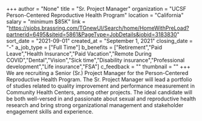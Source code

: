 +++
author = "None"
title = "Sr. Project Manager"
organization = "UCSF Person-Centered Reproductive Health Program"
location = "California"
salary = "minimum $85K"
link = "https://sjobs.brassring.com/TGnewUI/Search/home/HomeWithPreLoad?partnerid=6495&siteid=5861&PageType=JobDetails&jobid=3183830"
sort_date = "2021-09-01"
created_at = "September 1, 2021"
closing_date = "-"
a_job_type = ["Full Time"]
b_benefits = ["Retirement","Paid Leave","Health Insurance","Paid Vacation","Remote During COVID","Dental","Vision","Sick time","Disability insurance","Professional development","Life insurance","FSA"]
c_feedback = ""
thumbnail = ""
+++
We are recruiting a Senior (Sr.) Project Manager for the Person-Centered Reproductive Health Program.  The Sr. Project Manager will lead a portfolio of studies related to quality improvement and performance measurement in Community Health Centers, among other projects. The ideal candidate will be both well-versed in and passionate about sexual and reproductive health research and bring strong organizational management and stakeholder engagement skills and experience. 